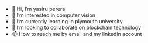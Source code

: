 - 👋 Hi, I’m yasiru perera
- 👀 I’m interested in computer vision 
- 🌱 I’m currently learning in plymouth university
- 💞️ I’m looking to collaborate on blockchain technology
- 📫 How to reach me by email and my linkedin account
<!---
ylp1455/ylp1455 is a ✨ special ✨ repository because its `README.md` (this file) appears on your GitHub profile.
You can click the Preview link to take a look at your changes.
--->
